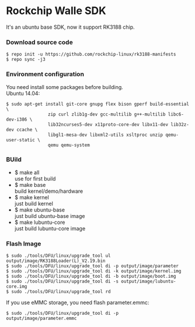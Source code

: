 Rockchip Walle SDK
======
It's an ubuntu base SDK, now it support RK3188 chip.

### Download source code
```
$ repo init -u https://github.com/rockchip-linux/rk3188-manifests
$ repo sync -j3
```

### Environment configuration
You need install some packages before building.  
Ubuntu 14.04:
```
$ sudo apt-get install git-core gnupg flex bison gperf build-essential \
				zip curl zlib1g-dev gcc-multilib g++-multilib libc6-dev-i386 \
				lib32ncurses5-dev x11proto-core-dev libx11-dev lib32z-dev ccache \
				libgl1-mesa-dev libxml2-utils xsltproc unzip qemu-user-static \
				qemu qemu-system
```

### BUild
* $ make all  
    use for first build
* $ make base  
    build kernel/demo/hardware
* $ make kernel  
    just build kernel
* $ make ubuntu-base  
    just build ubuntu-base image
* $ make lubuntu-core  
    just build lubuntu-core image

### Flash Image
```
$ sudo ./tools/DFU/linux/upgrade_tool ul output/image/RK3188Loader(L)_V2.19.bin
$ sudo ./tools/DFU/linux/upgrade_tool di -p output/image/parameter
$ sudo ./tools/DFU/linux/upgrade_tool di -k output/image/kernel.img
$ sudo ./tools/DFU/linux/upgrade_tool di -b output/image/boot.img
$ sudo ./tools/DFU/linux/upgrade_tool di -s output/image/lubuntu-core.img
$ sudo ./tools/DFU/linux/upgrade_tool rd
```
If you use eMMC storage, you need flash parameter.emmc:
```
$ sudo ./tools/DFU/linux/upgrade_tool di -p output/image/parameter.emmc
```

